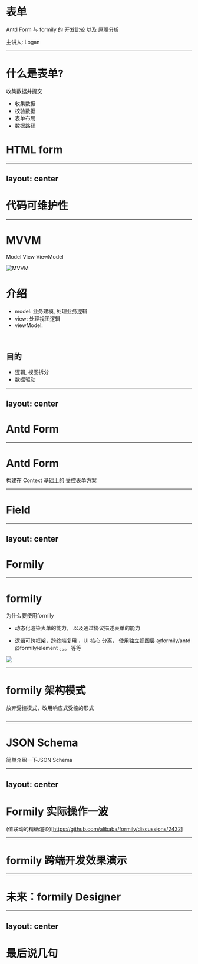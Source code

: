 # 表单

Antd Form 与 formily 的 开发比较 以及 原理分析

<div class="absolute bottom-10">
  <span class="font-700">
    主讲人: Logan
  </span>
</div>

<!-- ## 
    针对痛点进行讲解  
    
-->

---


<div class="grid grid-cols-2 gap-4">
<div>

# 什么是表单?
收集数据并提交

- 收集数据
- 校验数据
- 表单布局
- 数据路径
</div>

<div>

# HTML form


</div>

</div>






---
layout: center
--- 
# 代码可维护性

<!-- 

代码是模块化的，逻辑是分层的，Service是一层，View是一层，核心业务逻辑是一层，事件处理逻辑是需要与jsx层做严格隔离的。

 -->


---


<div class="grid grid-cols-2 gap-4">
<div>

# MVVM
Model View ViewModel

![MVVM](/mvvm.svg)

</div>
<div>

# 介绍

- model:  业务建模, 处理业务逻辑
- view: 处理视图逻辑
- viewModel: 

<br/>

## 目的

- 逻辑, 视图拆分
- 数据驱动



</div>
</div>

---
layout: center
---

# Antd Form

---

# Antd Form

构建在 Context 基础上的 受控表单方案 



---

# Field



---
layout: center
---
# Formily

---

# formily

为什么要使用formily 


- 动态化渲染表单的能力， 以及通过协议描述表单的能力

- 逻辑可跨框架，跨终端复用 ，UI 核心 分离， 使用独立视图层 @formily/antd @formily/element 。。。 等等

<img src="/formily.png" class="m-10 h-60 center  shadow" />


<!-- 
    或多或少 因为antd form 的结构产生 想要优化的念头
    antd form 没有原生就支持这样的动态化渲染的能力
    但通常只能在上层在封装一层动态化渲染机制，这样就得基于某个JSON 协议来驱动渲染（可能是自己定义的  可能是标准协议）
 -->


---

# formily 架构模式

放弃受控模式，改用响应式受控的形式

<img class="m-2 w-auto h-100 shadow" src="https://img.alicdn.com/imgextra/i3/O1CN01iEwHrP1NUw84xTded_!!6000000001574-55-tps-1939-1199.svg" alt="">

---

# JSON Schema

简单介绍一下JSON Schema

---
layout: center
---
# Formily 实际操作一波





(值联动的精确渲染)[https://github.com/alibaba/formily/discussions/2432]


---

# formily 跨端开发效果演示



---

 # 未来：formily Designer

---
layout: center
---

# 最后说几句

<!--
formily 只是一个表单解决方案 ， 它重新考虑了很多如今的表单方案上存在的问题， 并给出了自己的答案， 但不免也会引入许多概念使我们学习它的成本很高， 至于学习它值不值， 每个心中可能有不同的答案， 他能解决你的痛点，能节约你的时间就很值
如果你对其他的表单方案不满意，想要改变， 不妨试一试 也许会有不一样的开发体验
-->
